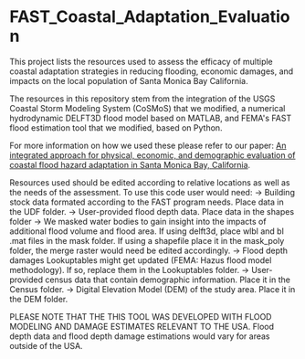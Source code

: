 # FAST_Coastal_Adaptation_Evaluation
This project lists the resources used to assess the efficacy of multiple coastal adaptation strategies in reducing flooding, economic damages, and impacts on the local population of Santa Monica Bay California.

The resources in this repository stem from the integration of the USGS Coastal Storm Modeling System (CoSMoS) that we modified, a numerical hydrodynamic DELFT3D flood model based on MATLAB, and FEMA's FAST flood estimation tool that we modified, based on Python. 

For more information on how we used these please refer to our paper: [An integrated approach for physical, economic, and demographic evaluation of coastal flood hazard adaptation in Santa Monica Bay, California](https://doi.org/10.3389/fmars.2022.1052373). 

Resources used should be edited according to relative locations as well as the needs of the assessment. To use this code user would need:
-> Building stock data formated according to the FAST program needs. Place data in the UDF folder.
-> User-provided flood depth data. Place data in the shapes folder
-> We masked water bodies to gain insight into the impacts of additional flood volume and flood area. If using delft3d, place wlbl and bl .mat files in the mask folder.    If using a shapefile place it in the mask_poly folder, the merge raster would need be edited accordingly. 
-> Flood depth damages Lookuptables might get updated (FEMA: Hazus flood model methodology). If so, replace them in the Lookuptables folder. 
-> User-provided census data that contain demographic information. Place it in the Census folder.
-> Digital Elevation Model (DEM) of the study area. Place it in the DEM folder.

PLEASE NOTE THAT THE THIS TOOL WAS DEVELOPED WITH FLOOD MODELING AND DAMAGE ESTIMATES RELEVANT TO THE USA. Flood depth data and flood depth damage estimations would vary for areas outside of the USA.

